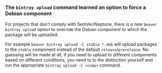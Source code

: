 ### The `bintray upload` command learned an option to force a Debian component

For projects that don't comply with SemVer/Neptune, there is a new `beaver
bintray upload` option to override the Debian *component* to which the package
will be uploaded.

For example `beaver bintray upload -C stable *.deb` will upload packages to the
`stable` component instead of the default `release`/`prerelease`. No guessing
will be made at all, if you need to upload to different components based on
different conditions, you need to to the distinction yourself and run the
appropriate `bintray upload -C <comp>` command.
